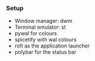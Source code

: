 ### Setup 

- Window manager: dwm
- Terminal emulator: st
- pywal for colours
- spicetify with wal colours
- rofi as the application launcher
- polybar for the status bar
